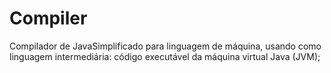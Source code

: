 # Compiler
Compilador de JavaSimplificado para linguagem de máquina, usando como linguagem intermediária: código executável da máquina virtual Java (JVM);
